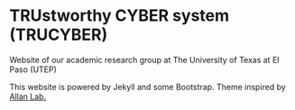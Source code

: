 # TRUstworthy CYBER system (TRUCYBER)

Website of our academic research group at The University of Texas at El Paso (UTEP)

This website is powered by Jekyll and some Bootstrap. Theme inspired by [Allan Lab.](http://www.allanlab.org/)